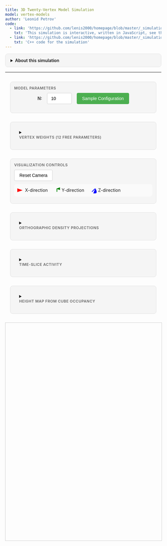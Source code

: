 ```yaml
---
title: 3D Twenty-Vertex Model Simulation
model: vertex-models
author: 'Leonid Petrov'
code:
  - link: 'https://github.com/lenis2000/homepage/blob/master/_simulations/vertex_models/2025-08-29-3d-20vertex.md'
    txt: 'This simulation is interactive, written in JavaScript, see the source code of this page at the link'
  - link: 'https://github.com/lenis2000/homepage/blob/master/_simulations/vertex_models/2025-08-29-3d-20vertex.cpp'
    txt: 'C++ code for the simulation'
---
```


<style>
  /* Interface container and responsive layout */
  .interface-container {
    display: grid;
    gap: 16px;
    padding: 16px;
    max-width: 1400px;
    margin: 0 auto;
  }

  /* Desktop layout */
  @media (min-width: 768px) {
    .interface-container {
      grid-template-columns: repeat(2, 1fr);
    }

    .control-group.full-width,
    .full-width {
      grid-column: 1 / -1;
    }
  }

  /* Mobile layout */
  @media (max-width: 767px) {
    .interface-container {
      grid-template-columns: 1fr;
    }
  }

  /* Visual grouping */
  .control-group {
    background: #f5f5f5;
    border: 1px solid #e0e0e0;
    border-radius: 8px;
    padding: 12px;
    margin-bottom: 12px;
  }

  .control-group-title {
    font-size: 12px;
    font-weight: 600;
    color: #666;
    margin-bottom: 8px;
    text-transform: uppercase;
    letter-spacing: 0.5px;
  }

  /* Canvas styling */
  #three-container {
    width: 100%;
    max-width: 1200px;
    height: 700px;
    margin: 0 auto;
    border: 1px solid #ccc;
    display: block;
  }

  /* Parameter grid layout */
  .parameters-grid {
    display: grid;
    grid-template-columns: repeat(3, 1fr);
    gap: 16px;
    margin-bottom: 12px;
    justify-content: center;
  }

  .param-item {
    display: flex;
    flex-direction: column;
    align-items: center;
    gap: 8px;
    padding: 8px;
  }

  .param-item label {
    font-weight: 600;
    font-size: 13px;
    color: #333;
    text-align: center;
    min-height: 20px;
    display: flex;
    align-items: center;
    justify-content: center;
  }

  .param-item input {
    width: 80px;
    text-align: center;
  }

  .button-row {
    display: flex;
    gap: 8px;
    flex-wrap: wrap;
  }

  /* Consistent input styling */
  input[type="number"],
  input[type="range"],
  select {
    height: 36px;
    padding: 0 12px;
    border: 1px solid #d0d0d0;
    border-radius: 4px;
    font-size: 14px;
    transition: border-color 0.2s;
  }

  input[type="range"] {
    padding: 0;
  }

  input[type="number"]:focus,
  select:focus {
    outline: none;
    border-color: #4CAF50;
  }

  /* Button improvements */
  button {
    height: 36px;
    padding: 0 16px;
    border: 1px solid #d0d0d0;
    border-radius: 4px;
    background: white;
    font-size: 14px;
    cursor: pointer;
    transition: all 0.2s;
    white-space: nowrap;
  }

  button:hover {
    background: #f5f5f5;
    border-color: #999;
  }

  button:active {
    background: #e0e0e0;
  }

  /* Primary action buttons */
  button.primary {
    background: #4CAF50;
    color: white;
    border-color: #4CAF50;
  }

  button.primary:hover {
    background: #45a049;
  }

  /* Progress bar */
  .progress-container {
    width: 100%;
    height: 20px;
    background: #f0f0f0;
    border-radius: 10px;
    overflow: hidden;
    margin: 10px 0;
    display: none;
  }

  .progress-bar {
    height: 100%;
    background: #4CAF50;
    width: 0%;
    transition: width 0.3s ease;
  }

  /* T-slider styling */
  .slider-container {
    display: flex;
    align-items: center;
    gap: 10px;
    margin: 10px 0;
  }

  .slider-container label {
    font-weight: 500;
  }

  .slider-container input[type="range"] {
    flex: 1;
  }

  .slider-value {
    min-width: 40px;
    text-align: center;
    font-weight: 600;
  }

  /* Legend */
  .legend {
    display: flex;
    gap: 20px;
    margin: 10px 0;
    padding: 10px;
    background: #fafafa;
    border-radius: 8px;
    flex-wrap: wrap;
  }

  .legend-item {
    display: flex;
    align-items: center;
    gap: 5px;
  }

  .arrow-icon {
    width: 20px;
    height: 20px;
  }

  /* Mobile optimizations */
  @media (max-width: 767px) {
    .parameters-grid {
      grid-template-columns: repeat(2, 1fr);
      gap: 12px;
    }
    
    .param-item label {
      font-size: 12px;
    }
    
    .param-item input {
      width: 70px;
    }
    
    #three-container {
      height: 400px;
    }
  }

  /* Very small screens */
  @media (max-width: 480px) {
    .parameters-grid {
      grid-template-columns: 1fr;
    }
    
    .param-item input {
      width: 100px;
    }
  }

  /* Vertex configuration display */
  .vertex-config-display {
    font-family: monospace;
    font-size: 11px;
    background: #f8f8f8;
    padding: 8px;
    border-radius: 4px;
    margin-top: 10px;
    max-height: 200px;
    overflow-y: auto;
  }

  /* Details styling */
  details {
    border: 1px solid #e0e0e0;
    border-radius: 8px;
    overflow: hidden;
    margin-bottom: 16px;
  }

  details > summary {
    padding: 12px 16px;
    background: #f5f5f5;
    font-weight: 600;
    cursor: pointer;
    user-select: none;
  }

  details[open] > summary {
    border-bottom: 1px solid #e0e0e0;
  }

  details > .content {
    padding: 16px;
    background: white;
  }
</style>

<script src="/js/three.min.js"></script>
<script src="/js/OrbitControls.js"></script>
<script src="/js/2025-08-29-3d-20vertex.js"></script>

<details id="about-simulation-details">
<summary>About this simulation</summary>
<div class="content">

This simulation demonstrates the <strong>twenty-vertex model</strong> introduced by Bufetov and Zografos (work in progress).
The model consists of a 3D lattice where arrows are placed on edges, always pointing in positive coordinate directions.
Each vertex has 8 possible incoming arrow configurations and 8 possible outgoing configurations, with conservation of arrow count through each vertex.

<br><br>
The model has 20 vertex types: 2 deterministic (000→000 and 111→111) and 18 stochastic configurations with tuneable weights.
The sampling proceeds in time slices where t = x + y + z, with boundary conditions: empty in xz and yz planes, full in xy plane.

</div>
</details>

---

<!-- Controls for the simulation -->
<div class="interface-container">

<!-- Main Parameters -->
<div class="control-group full-width">
  <div class="control-group-title">Model Parameters</div>
  <div style="display: flex; align-items: center; justify-content: center; gap: 16px; margin-bottom: 16px;">
    <label for="N" style="font-weight: 600; color: #333;">N:</label>
    <input type="number" id="N" value="10" min="2" max="300" style="width: 80px;">
    <button id="sample" class="primary">Sample Configuration</button>
  </div>
  <div class="progress-container" id="progress-container">
    <div class="progress-bar" id="progress-bar"></div>
  </div>
</div>

<!-- Vertex Weights -->
<details class="control-group full-width">
  <summary><div class="control-group-title">Vertex Weights (12 Free Parameters)</div></summary>
  <div class="content">
    <div class="parameters-grid">
      <div class="param-item">
        <label for="w0">100→100:</label>
        <input type="number" id="w0" value="0.333" step="0.001" min="0" style="width: 80px;">
      </div>
      <div class="param-item">
        <label for="w1">100→010:</label>
        <input type="number" id="w1" value="0.333" step="0.001" min="0" style="width: 80px;">
      </div>
      <div class="param-item">
        <label for="w2">010→100:</label>
        <input type="number" id="w2" value="0.333" step="0.001" min="0" style="width: 80px;">
      </div>
      <div class="param-item">
        <label for="w3">010→010:</label>
        <input type="number" id="w3" value="0.333" step="0.001" min="0" style="width: 80px;">
      </div>
      <div class="param-item">
        <label for="w4">001→100:</label>
        <input type="number" id="w4" value="0.333" step="0.001" min="0" style="width: 80px;">
      </div>
      <div class="param-item">
        <label for="w5">001→010:</label>
        <input type="number" id="w5" value="0.333" step="0.001" min="0" style="width: 80px;">
      </div>
      <div class="param-item">
        <label for="w6">110→110:</label>
        <input type="number" id="w6" value="0.333" step="0.001" min="0" style="width: 80px;">
      </div>
      <div class="param-item">
        <label for="w7">110→101:</label>
        <input type="number" id="w7" value="0.333" step="0.001" min="0" style="width: 80px;">
      </div>
      <div class="param-item">
        <label for="w8">101→110:</label>
        <input type="number" id="w8" value="0.333" step="0.001" min="0" style="width: 80px;">
      </div>
      <div class="param-item">
        <label for="w9">101→101:</label>
        <input type="number" id="w9" value="0.333" step="0.001" min="0" style="width: 80px;">
      </div>
      <div class="param-item">
        <label for="w10">011→110:</label>
        <input type="number" id="w10" value="0.333" step="0.001" min="0" style="width: 80px;">
      </div>
      <div class="param-item">
        <label for="w11">011→101:</label>
        <input type="number" id="w11" value="0.333" step="0.001" min="0" style="width: 80px;">
      </div>
    </div>
    <div style="margin-top: 10px; font-size: 12px; color: #666;">
      Note: These 12 parameters, along with sum-to-one constraints, determine all 18 stochastic vertex weights.
      The notation abc→def means incoming arrows from directions (x,y,z) and outgoing to (x,y,z), where 1=arrow present.
    </div>
  </div>
</details>

<!-- Visualization Controls -->
<div class="control-group full-width">
  <div class="control-group-title">Visualization Controls</div>
  <div class="button-row">
    <button id="reset-camera">Reset Camera</button>
  </div>
  <div class="legend">
    <div class="legend-item">
      <svg class="arrow-icon" viewBox="0 0 20 20">
        <line x1="5" y1="10" x2="15" y2="10" stroke="red" stroke-width="2" marker-end="url(#arrowhead-x)"/>
        <defs>
          <marker id="arrowhead-x" markerWidth="10" markerHeight="7" refX="9" refY="3.5" orient="auto">
            <polygon points="0 0, 10 3.5, 0 7" fill="red"/>
          </marker>
        </defs>
      </svg>
      <span>X-direction</span>
    </div>
    <div class="legend-item">
      <svg class="arrow-icon" viewBox="0 0 20 20">
        <line x1="10" y1="15" x2="10" y2="5" stroke="green" stroke-width="2" marker-end="url(#arrowhead-y)"/>
        <defs>
          <marker id="arrowhead-y" markerWidth="7" markerHeight="10" refX="3.5" refY="1" orient="auto">
            <polygon points="0 10, 3.5 0, 7 10" fill="green"/>
          </marker>
        </defs>
      </svg>
      <span>Y-direction</span>
    </div>
    <div class="legend-item">
      <svg class="arrow-icon" viewBox="0 0 20 20">
        <line x1="5" y1="15" x2="15" y2="5" stroke="blue" stroke-width="2" marker-end="url(#arrowhead-z)"/>
        <defs>
          <marker id="arrowhead-z" markerWidth="10" markerHeight="10" refX="9" refY="3" orient="auto">
            <polygon points="0 7, 10 3, 7 10" fill="blue"/>
          </marker>
        </defs>
      </svg>
      <span>Z-direction</span>
    </div>
  </div>
</div>

<!-- Analytical Visualizations -->
<details class="control-group full-width">
  <summary><div class="control-group-title">Orthographic Density Projections</div></summary>
  <div class="content" style="display:grid;gap:12px">
    <div style="font-size:12px;color:#666;margin-bottom:8px">
      Arrow directions mapped to RGB channels: X→Red, Y→Green, Z→Blue. Shows flow density accumulation when collapsing one spatial dimension.
    </div>
    <div style="display:grid;grid-template-columns:repeat(auto-fit,minmax(250px,1fr));gap:16px">
      <div>
        <div style="font-weight:600;margin-bottom:6px;text-align:center">XY Plane (sum over Z)</div>
        <canvas id="proj-xy" width="256" height="256" style="width:100%;max-width:256px;border:1px solid #ccc;display:block;margin:0 auto"></canvas>
      </div>
      <div>
        <div style="font-weight:600;margin-bottom:6px;text-align:center">XZ Plane (sum over Y)</div>
        <canvas id="proj-xz" width="256" height="256" style="width:100%;max-width:256px;border:1px solid #ccc;display:block;margin:0 auto"></canvas>
      </div>
      <div>
        <div style="font-weight:600;margin-bottom:6px;text-align:center">YZ Plane (sum over X)</div>
        <canvas id="proj-yz" width="256" height="256" style="width:100%;max-width:256px;border:1px solid #ccc;display:block;margin:0 auto"></canvas>
      </div>
    </div>
  </div>
</details>

<details class="control-group full-width">
  <summary><div class="control-group-title">Time-Slice Activity</div></summary>
  <div class="content">
    <div style="font-size:12px;color:#666;margin-bottom:8px">
      Arrow counts by direction over time slices t = x + y + z. Shows temporal dynamics and growth fronts.
    </div>
    <canvas id="ts-activity" width="800" height="180" style="width:100%;max-width:800px;border:1px solid #ccc;display:block;margin:0 auto"></canvas>
  </div>
</details>

<details class="control-group full-width">
  <summary><div class="control-group-title">Height Map from Cube Occupancy</div></summary>
  <div class="content">
    <div style="font-size:12px;color:#666;margin-bottom:8px">
      Grayscale height map H(x,y) = Σ_z filled_cubes(x,y,z) with optional contour lines showing bulk geometry structure.
    </div>
    <canvas id="heightmap" width="512" height="512" style="width:100%;max-width:512px;border:1px solid #ccc;display:block;margin:0 auto"></canvas>
  </div>
</details>

</div> <!-- End interface-container -->

<!-- 3D Visualization -->
<div id="three-container">
  <canvas id="three-canvas"></canvas>
</div>

<script>
// Check if Module is defined before setting onRuntimeInitialized
if (typeof Module === 'undefined') {
    console.error('Module is not defined. Make sure the WASM JavaScript file is loaded correctly.');
    window.Module = { onRuntimeInitialized: function() {} };
}

Module.onRuntimeInitialized = async function() {
    // WASM Interface Class
    class WASMInterface {
        constructor() {
            this.ready = false;
            this.N = 10;
            this.weights = new Float64Array(12);
            this.weights.fill(1.0/3.0);
            this.arrows = new Uint32Array(); // Will hold packed arrow data
            this.filledCubes = new Uint32Array(); // Will hold packed cube data
        }

        async initialize() {
            if (typeof Module === 'undefined') {
                throw new Error('Module is not defined. WASM JavaScript file may not be loaded.');
            }
            if (typeof Module.cwrap !== 'function') {
                throw new Error('Module.cwrap is not a function. WASM module may not be properly initialized.');
            }

            // Wrap exported functions
            this.initializeModel = Module.cwrap('initializeModel', 'number', ['number', 'number'], {async: true});
            this.sampleConfiguration = Module.cwrap('sampleConfiguration', 'number', [], {async: true});
            this.exportArrows = Module.cwrap('exportArrows', 'number', [], {async: true});
            this.exportFilledCubes = Module.cwrap('exportFilledCubes', 'number', [], {async: true});
            this.updateWeights = Module.cwrap('updateWeights', 'number', ['number'], {async: true});
            this.freeString = Module.cwrap('freeString', null, ['number']);
            this.getProgress = Module.cwrap('getProgress', 'number', []);

            this.ready = true;
        }

        async initModel(N, weights) {
            if (!this.ready) throw new Error('WASM not ready');

            this.N = N;
            this.weights = weights;

            try {
                // Check if Module._malloc and HEAPF64 are available
                if (typeof Module._malloc !== 'function' || typeof Module.HEAPF64 === 'undefined') {
                    // Use alternative allocation method via ccall
                    const ptr = await Module.ccall('initializeModel', 'number', 
                        ['number', 'array'], 
                        [N, weights],
                        {async: true}
                    );
                    
                    if (!ptr) {
                        throw new Error('initializeModel returned null pointer');
                    }
                    const jsonStr = Module.UTF8ToString(ptr);
                    this.freeString(ptr);

                    const result = JSON.parse(jsonStr);
                    if (result.error) {
                        throw new Error(result.error);
                    }
                    return result;
                } else {
                    // Allocate memory for weights array
                    const weightsPtr = Module._malloc(12 * 8); // 12 doubles
                    const heap64 = new Float64Array(Module.HEAPF64.buffer, weightsPtr, 12);
                    heap64.set(weights);

                    const ptr = await this.initializeModel(N, weightsPtr);
                    Module._free(weightsPtr);

                    if (!ptr) {
                        throw new Error('initializeModel returned null pointer');
                    }
                    const jsonStr = Module.UTF8ToString(ptr);
                    this.freeString(ptr);

                    const result = JSON.parse(jsonStr);
                    if (result.error) {
                        throw new Error(result.error);
                    }

                    return result;
                }
            } catch (error) {
                throw new Error(`Initialization failed: ${error.message}`);
            }
        }

        async sample() {
            if (!this.ready) throw new Error('WASM not ready');

            try {
                const ptr = await this.sampleConfiguration();
                const jsonStr = Module.UTF8ToString(ptr);
                this.freeString(ptr);

                const result = JSON.parse(jsonStr);
                if (result.error) {
                    throw new Error(result.error);
                }

                // Get arrow and cube data
                await this.refreshArrows();
                await this.refreshFilledCubes(); // Also fetch cube data
                return result;
            } catch (error) {
                throw new Error(`Sampling failed: ${error.message}`);
            }
        }

        async refreshArrows() {
            try {
                const ptr = await this.exportArrows();
                const jsonStr = Module.UTF8ToString(ptr);
                this.freeString(ptr);

                const result = JSON.parse(jsonStr);
                if (result.ptr && result.count > 0) {
                    // Create a view into the WASM heap for the arrow data
                    this.arrows = new Uint32Array(Module.HEAPU32.buffer, result.ptr, result.count);
                } else {
                    this.arrows = new Uint32Array(); // Empty
                }
            } catch (error) {
                console.error('Failed to refresh arrows:', error);
                this.arrows = new Uint32Array();
            }
        }

        async refreshFilledCubes() {
            try {
                const ptr = await this.exportFilledCubes();
                const jsonStr = Module.UTF8ToString(ptr);
                this.freeString(ptr);

                const result = JSON.parse(jsonStr);
                if (result.ptr && result.count > 0) {
                    this.filledCubes = new Uint32Array(Module.HEAPU32.buffer, result.ptr, result.count);
                } else {
                    this.filledCubes = new Uint32Array();
                }
            } catch (error) {
                console.error('Failed to refresh filled cubes:', error);
                this.filledCubes = new Uint32Array();
            }
        }

        async updateWeightsWasm(weights) {
            if (!this.ready) throw new Error('WASM not ready');

            this.weights = weights;

            try {
                // Check if Module._malloc and HEAPF64 are available
                if (typeof Module._malloc !== 'function' || typeof Module.HEAPF64 === 'undefined') {
                    // Use alternative allocation method via ccall
                    const ptr = await Module.ccall('updateWeights', 'number', 
                        ['array'], 
                        [weights],
                        {async: true}
                    );
                    
                    const jsonStr = Module.UTF8ToString(ptr);
                    this.freeString(ptr);

                    const result = JSON.parse(jsonStr);
                    if (result.error) {
                        throw new Error(result.error);
                    }
                    return result;
                } else {
                    // Allocate memory for weights array
                    const weightsPtr = Module._malloc(12 * 8); // 12 doubles
                    const heap64 = new Float64Array(Module.HEAPF64.buffer, weightsPtr, 12);
                    heap64.set(weights);

                    const ptr = await this.updateWeights(weightsPtr);
                    Module._free(weightsPtr);

                    const jsonStr = Module.UTF8ToString(ptr);
                    this.freeString(ptr);

                    const result = JSON.parse(jsonStr);
                    if (result.error) {
                        throw new Error(result.error);
                    }

                    return result;
                }
            } catch (error) {
                throw new Error(`Weight update failed: ${error.message}`);
            }
        }

        getArrows() {
            return this.arrows; // This is now a Uint32Array
        }

        getFilledCubes() {
            return this.filledCubes; // Add this new getter
        }
    }


    // 3D Visualizer
    class Visualizer3D {
        constructor(container) {
            this.container = container;
            this.N = 10;
            
            // Three.js setup
            this.scene = new THREE.Scene();
            this.scene.background = new THREE.Color(0xffffff);

            // Camera
            this.camera = new THREE.PerspectiveCamera(
                45,
                container.clientWidth / container.clientHeight,
                0.1,
                1000
            );
            this.camera.position.set(30, 30, 30);
            this.camera.lookAt(0, 0, 0);

            // Renderer
            this.renderer = new THREE.WebGLRenderer({
                canvas: document.getElementById('three-canvas'),
                antialias: true
            });
            this.renderer.setSize(container.clientWidth, container.clientHeight);

            // Controls
            this.controls = new THREE.OrbitControls(this.camera, this.renderer.domElement);
            this.controls.enableDamping = true;
            this.controls.dampingFactor = 0.05;

            // Lighting
            const ambientLight = new THREE.AmbientLight(0xffffff, 0.6);
            this.scene.add(ambientLight);

            const directionalLight = new THREE.DirectionalLight(0xffffff, 0.4);
            directionalLight.position.set(10, 10, 10);
            this.scene.add(directionalLight);

            // Arrow group
            this.arrowGroup = new THREE.Group();
            this.scene.add(this.arrowGroup);

            // Grid helper
            this.gridHelper = new THREE.GridHelper(20, 20, 0x888888, 0xcccccc);
            this.scene.add(this.gridHelper);

            // Handle window resize
            window.addEventListener('resize', () => this.handleResize());

            // Start animation loop
            this.animate();
        }

        handleResize() {
            const width = this.container.clientWidth;
            const height = this.container.clientHeight;

            this.camera.aspect = width / height;
            this.camera.updateProjectionMatrix();

            this.renderer.setSize(width, height);
        }

        draw(arrows, filledCubes, N) {
            this.N = N;

            // Clear existing arrows
            while(this.arrowGroup.children.length > 0) {
                const child = this.arrowGroup.children[0];
                if (child.geometry) child.geometry.dispose();
                if (child.material) child.material.dispose();
                this.arrowGroup.remove(child);
            }

            // Create line geometry for all arrows
            const vertices = [];
            const colors = [];

            // Add lines
            for (const packedArrow of arrows) {
                // Unpack data
                const x = (packedArrow >> 22) & 0x3FF;
                const y = (packedArrow >> 12) & 0x3FF;
                const z = (packedArrow >> 2) & 0x3FF;
                const dir = packedArrow & 0x3;

                let startPos = new THREE.Vector3(x, z, y); // Note y/z swap for THREE.js coordinate system
                let endPos = startPos.clone();

                if (dir === 0) { // X direction
                    endPos.x += 1;
                } else if (dir === 1) { // Y direction
                    endPos.z += 1;
                } else { // Z direction
                    endPos.y += 1;
                }

                // Add vertices
                vertices.push(startPos.x, startPos.y, startPos.z);
                vertices.push(endPos.x, endPos.y, endPos.z);

                // Add colors for both vertices
                let color = new THREE.Color();
                if (dir === 0) {
                    color.setRGB(1, 0, 0); // Red for X
                } else if (dir === 1) {
                    color.setRGB(0, 1, 0); // Green for Y
                } else {
                    color.setRGB(0, 0, 1); // Blue for Z
                }
                
                colors.push(color.r, color.g, color.b);
                colors.push(color.r, color.g, color.b);
            }

            // Create geometry for lines
            const lineGeometry = new THREE.BufferGeometry();
            lineGeometry.setAttribute('position', new THREE.Float32BufferAttribute(vertices, 3));
            lineGeometry.setAttribute('color', new THREE.Float32BufferAttribute(colors, 3));

            // Create material for lines
            const lineMaterial = new THREE.LineBasicMaterial({ 
                vertexColors: true,
                linewidth: 2
            });

            // Create line segments
            const lines = new THREE.LineSegments(lineGeometry, lineMaterial);
            this.arrowGroup.add(lines);

            // Add cubes from C++ detection
            this.addCubes(filledCubes);

            // Center the view
            const center = N / 2;
            this.arrowGroup.position.set(-center, 0, -center);
            this.controls.target.set(0, center/2, 0);
            this.controls.update();
        }

        addCubes(filledCubes) {
            if (filledCubes.length === 0) return;

            // Use InstancedMesh for performance with many cubes
            const cubeGeometry = new THREE.BoxGeometry(1.0, 1.0, 1.0);
            const cubeMaterial = new THREE.MeshPhongMaterial({
                color: 0xffff00,
                transparent: true,
                opacity: 0.3
            });
            const cubeMesh = new THREE.InstancedMesh(cubeGeometry, cubeMaterial, filledCubes.length);

            const matrix = new THREE.Matrix4();
            for (let i = 0; i < filledCubes.length; i++) {
                const packedCube = filledCubes[i];
                // Unpack: x(10 bits), y(10 bits), z(10 bits)
                const x = (packedCube >> 20) & 0x3FF;
                const y = (packedCube >> 10) & 0x3FF;
                const z = packedCube & 0x3FF;
                
                // Position cube at center of the 1x1x1 cell
                matrix.setPosition(x + 0.5, z + 0.5, y + 0.5); // y/z swap
                cubeMesh.setMatrixAt(i, matrix);
            }
            
            this.arrowGroup.add(cubeMesh);
        }

        animate() {
            requestAnimationFrame(() => this.animate());
            this.controls.update();
            this.renderer.render(this.scene, this.camera);
        }

        resetCamera() {
            this.camera.position.set(30, 30, 30);
            this.controls.target.set(0, this.N/4, 0);
            this.controls.update();
        }
    }

    // Analytical Visualization Functions
    function buildProjections(arrows, N) {
        // Each projection keeps per-direction counts for color channels
        const mkGrid = () => ({
            r: new Float32Array(N * N), // X-dir
            g: new Float32Array(N * N), // Y-dir
            b: new Float32Array(N * N), // Z-dir
            max: 0
        });

        const xy = mkGrid(), xz = mkGrid(), yz = mkGrid();

        for (let i = 0; i < arrows.length; i++) {
            const packed = arrows[i] >>> 0;
            const x = (packed >> 22) & 0x3FF;
            const y = (packed >> 12) & 0x3FF;
            const z = (packed >> 2) & 0x3FF;
            const dir = packed & 0x3;

            // index helpers
            const idxXY = x * N + y;
            const idxXZ = x * N + z;
            const idxYZ = y * N + z;

            // increment per direction
            const inc = (grid, idx) => {
                if (dir === 0) grid.r[idx] += 1;   // X→R
                else if (dir === 1) grid.g[idx] += 1; // Y→G
                else grid.b[idx] += 1;             // Z→B
                // track max across channels to normalize later
                const v = grid.r[idx] + grid.g[idx] + grid.b[idx];
                if (v > grid.max) grid.max = v;
            };

            inc(xy, idxXY);
            inc(xz, idxXZ);
            inc(yz, idxYZ);
        }

        return { xy, xz, yz };
    }

    function drawRGBProjection(canvas, grid, N) {
        const ctx = canvas.getContext('2d', { willReadFrequently: true });
        const W = canvas.width, H = canvas.height;
        const img = ctx.createImageData(W, H);
        const scaleX = W / N, scaleY = H / N;
        const clamp255 = v => Math.max(0, Math.min(255, v|0));

        // Per-channel normalization: balance by each channel's own max for color purity
        let maxR = 0, maxG = 0, maxB = 0;
        for (let i = 0; i < N*N; i++) {
            if (grid.r[i] > maxR) maxR = grid.r[i];
            if (grid.g[i] > maxG) maxG = grid.g[i];
            if (grid.b[i] > maxB) maxB = grid.b[i];
        }
        const eps = 1e-9;

        // Paint each cell as a block of pixels
        for (let ix = 0; ix < N; ix++) {
            for (let iy = 0; iy < N; iy++) {
                const idx = ix * N + iy;
                const R = clamp255(255 * (grid.r[idx] / (maxR + eps)));
                const G = clamp255(255 * (grid.g[idx] / (maxG + eps)));
                const B = clamp255(255 * (grid.b[idx] / (maxB + eps)));

                const x0 = Math.floor(ix * scaleX), x1 = Math.floor((ix+1) * scaleX);
                const y0 = Math.floor(iy * scaleY), y1 = Math.floor((iy+1) * scaleY);
                for (let x = x0; x < x1; x++) {
                    for (let y = y0; y < y1; y++) {
                        const p = (y * W + x) * 4;
                        img.data[p+0] = R;
                        img.data[p+1] = G;
                        img.data[p+2] = B;
                        img.data[p+3] = 255;
                    }
                }
            }
        }
        ctx.putImageData(img, 0, 0);
    }

    function buildTimeActivity(arrows, N) {
        const maxT = 3 * (N - 1);
        const r = new Uint32Array(maxT + 1);
        const g = new Uint32Array(maxT + 1);
        const b = new Uint32Array(maxT + 1);
        for (let i = 0; i < arrows.length; i++) {
            const packed = arrows[i] >>> 0;
            const x = (packed >> 22) & 0x3FF;
            const y = (packed >> 12) & 0x3FF;
            const z = (packed >> 2) & 0x3FF;
            const dir = packed & 0x3;
            const t = x + y + z;
            if (dir === 0) r[t]++; else if (dir === 1) g[t]++; else b[t]++;
        }
        return { r, g, b, maxT };
    }

    function drawTimeActivity(canvas, series) {
        const ctx = canvas.getContext('2d');
        const W = canvas.width, H = canvas.height;
        ctx.clearRect(0, 0, W, H);

        const { r, g, b, maxT } = series;
        const maxVal = Math.max(1, ...r, ...g, ...b);
        const padL = 30, padR = 10, padT = 10, padB = 20;
        const plotW = W - padL - padR, plotH = H - padT - padB;

        // axes
        ctx.strokeStyle = '#999'; ctx.lineWidth = 1;
        ctx.beginPath();
        ctx.moveTo(padL, padT); ctx.lineTo(padL, padT + plotH); ctx.lineTo(padL + plotW, padT + plotH);
        ctx.stroke();

        const drawLine = (arr, stroke) => {
            ctx.strokeStyle = stroke; ctx.lineWidth = 1.5; ctx.beginPath();
            for (let t = 0; t <= maxT; t++) {
                const x = padL + (t / maxT) * plotW;
                const y = padT + plotH - (arr[t] / maxVal) * plotH;
                if (t === 0) ctx.moveTo(x, y); else ctx.lineTo(x, y);
            }
            ctx.stroke();
        };

        drawLine(r, 'red');
        drawLine(g, 'green');
        drawLine(b, 'blue');

        // Add axis labels
        ctx.fillStyle = '#666'; ctx.font = '12px sans-serif';
        ctx.fillText('Time slice t', W/2 - 30, H - 5);
        ctx.save();
        ctx.translate(15, H/2);
        ctx.rotate(-Math.PI/2);
        ctx.fillText('Arrow count', -30, 0);
        ctx.restore();
    }

    function buildHeightMap(filledCubes, N) {
        const H = new Uint16Array(N * N); // (x,y) grid
        for (let i = 0; i < filledCubes.length; i++) {
            const packed = filledCubes[i] >>> 0;
            const x = (packed >> 20) & 0x3FF;
            const y = (packed >> 10) & 0x3FF;
            // z is ignored; we count
            H[x * N + y] += 1;
        }
        let maxH = 0;
        for (let i = 0; i < H.length; i++) if (H[i] > maxH) maxH = H[i];
        return { H, maxH };
    }

    function drawHeightMap(canvas, map, N, withContours=true) {
        const { H, maxH } = map;
        const ctx = canvas.getContext('2d');
        const W = canvas.width, Hpx = canvas.height;
        const img = ctx.createImageData(W, Hpx);
        const sx = W / N, sy = Hpx / N;
        const eps = 1e-9;

        // grayscale cells
        for (let ix = 0; ix < N; ix++) {
            for (let iy = 0; iy < N; iy++) {
                const v = H[ix * N + iy] / (maxH + eps);
                const g = Math.floor(255 * v);
                const x0 = Math.floor(ix * sx), x1 = Math.floor((ix+1)*sx);
                const y0 = Math.floor(iy * sy), y1 = Math.floor((iy+1)*sy);
                for (let x = x0; x < x1; x++) {
                    for (let y = y0; y < y1; y++) {
                        const p = (y * W + x) * 4;
                        img.data[p+0] = img.data[p+1] = img.data[p+2] = g;
                        img.data[p+3] = 255;
                    }
                }
            }
        }
        ctx.putImageData(img, 0, 0);

        // optional light contouring (iso every ~10% of max)
        if (withContours && maxH >= 3) {
            ctx.strokeStyle = 'rgba(0,0,0,0.25)';
            ctx.lineWidth = 1;
            const levels = [];
            for (let k = 1; k <= 9; k++) levels.push(Math.max(1, Math.round((k/10)*maxH)));
            const cellW = sx, cellH = sy;

            // simple contour: draw borders where neighboring cells cross a level
            levels.forEach(L => {
                for (let ix = 0; ix < N; ix++) {
                    for (let iy = 0; iy < N; iy++) {
                        const v = H[ix*N+iy];
                        if (ix+1 < N) {
                            const v2 = H[(ix+1)*N+iy];
                            if ((v < L && v2 >= L) || (v >= L && v2 < L)) {
                                const x = Math.floor((ix+1)*cellW), y = Math.floor(iy*cellH), y2 = Math.floor((iy+1)*cellH);
                                ctx.beginPath(); ctx.moveTo(x, y); ctx.lineTo(x, y2); ctx.stroke();
                            }
                        }
                        if (iy+1 < N) {
                            const v2 = H[ix*N+(iy+1)];
                            if ((v < L && v2 >= L) || (v >= L && v2 < L)) {
                                const x = Math.floor(ix*cellW), x2 = Math.floor((ix+1)*cellW), y = Math.floor((iy+1)*cellH);
                                ctx.beginPath(); ctx.moveTo(x, y); ctx.lineTo(x2, y); ctx.stroke();
                            }
                        }
                    }
                }
            });
        }
    }

    // Update analytical visualizations
    function updateAnalyticalViews(arrows, filledCubes, N) {
        try {
            // Orthographic projections
            const { xy, xz, yz } = buildProjections(arrows, N);
            drawRGBProjection(document.getElementById('proj-xy'), xy, N);
            drawRGBProjection(document.getElementById('proj-xz'), xz, N);
            drawRGBProjection(document.getElementById('proj-yz'), yz, N);

            // Time-slice activity
            const ts = buildTimeActivity(arrows, N);
            drawTimeActivity(document.getElementById('ts-activity'), ts);

            // Height map
            const hm = buildHeightMap(filledCubes, N);
            drawHeightMap(document.getElementById('heightmap'), hm, N);
        } catch (error) {
            console.error('Failed to update analytical views:', error);
        }
    }

    // Main application
    const wasmInterface = new WASMInterface();
    const viz3D = new Visualizer3D(document.getElementById('three-container'));
    
    let progressInterval = null;

    // Initialize WASM
    async function init() {
        try {
            await wasmInterface.initialize();
            console.log('WASM initialized successfully');
            
            // Initialize with default parameters
            const weights = new Float64Array(12);
            weights.fill(1.0/3.0);
            await wasmInterface.initModel(10, weights);
            
            // Initial sample
            await sampleAndDraw();
        } catch (error) {
            console.error('Failed to initialize WASM:', error);
            alert('Failed to initialize simulation. Please refresh the page.');
        }
    }

    // Sample and draw
    async function sampleAndDraw() {
        try {
            // Show progress bar
            const progressContainer = document.getElementById('progress-container');
            const progressBar = document.getElementById('progress-bar');
            progressContainer.style.display = 'block';
            progressBar.style.width = '0%';

            // Start progress monitoring
            progressInterval = setInterval(() => {
                const progress = wasmInterface.getProgress();
                progressBar.style.width = progress + '%';
            }, 100);

            // Sample configuration
            await wasmInterface.sample();

            // Stop progress monitoring
            clearInterval(progressInterval);
            progressBar.style.width = '100%';
            setTimeout(() => {
                progressContainer.style.display = 'none';
            }, 500);

            // Draw
            const arrows = wasmInterface.getArrows();
            const filledCubes = wasmInterface.getFilledCubes(); // Get cube data
            const N = wasmInterface.N;

            viz3D.draw(arrows, filledCubes, N); // Always use 3D view

            // Update analytical visualizations
            updateAnalyticalViews(arrows, filledCubes, N);
        } catch (error) {
            console.error('Sampling failed:', error);
            alert('Sampling failed: ' + error.message);
            clearInterval(progressInterval);
            document.getElementById('progress-container').style.display = 'none';
        }
    }

    // Event handlers
    document.getElementById('sample').addEventListener('click', async () => {
        // Get current parameters
        const N = parseInt(document.getElementById('N').value);
        const weights = new Float64Array(12);
        for (let i = 0; i < 12; i++) {
            weights[i] = parseFloat(document.getElementById('w' + i).value);
        }
        
        
        try {
            // Reinitialize with current parameters
            await wasmInterface.initModel(N, weights);
            // Sample new configuration
            await sampleAndDraw();
        } catch (error) {
            console.error('Sampling failed:', error);
            alert('Sampling failed: ' + error.message);
        }
    });


    document.getElementById('reset-camera').addEventListener('click', () => {
        viz3D.resetCamera();
    });


    // Initialize on load
    init();
};
</script>